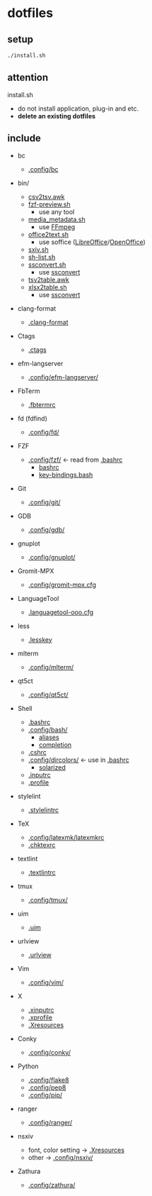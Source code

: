 # dotfiles

## setup

```sh
./install.sh
```

## attention

install.sh

* do not install application, plug-in and etc.
* __delete an existing dotfiles__

## include

* bc
  * [.config/bc](.config/bc)
* bin/
  * [csv2tsv.awk](bin/csv2tsv.awk)
  * [fzf-preview.sh](bin/fzf-preview.sh)
    * use any tool
  * [media\_metadata.sh](bin/media_metadata.sh)
    * use [FFmpeg](https://www.ffmpeg.org/)
  * [office2text.sh](bin/office2text.sh)
    * use soffice ([LibreOffice](https://www.libreoffice.org/)/[OpenOffice](https://www.openoffice.org/))
  * [sxiv.sh](bin/sxiv.sh)
  * [sh-list.sh](bin/sh-list.sh)
  * [ssconvert.sh](bin/ssconvert.sh)
    * use [ssconvert](https://help.gnome.org/users/gnumeric/stable/sect-files-ssconvert.html.en)
  * [tsv2table.awk](bin/tsv2table.awk)
  * [xlsx2table.sh](bin/xlsx2table.sh)
    * use [ssconvert](https://help.gnome.org/users/gnumeric/stable/sect-files-ssconvert.html.en)
* clang-format
  * [.clang-format](.clang-format)
* Ctags
  * [.ctags](.ctags)
* efm-langserver
  * [.config/efm-langserver/](.config/efm-langserver/)
* FbTerm
  * [.fbtermrc](.fbtermrc)
* fd (fdfind)
  * [.config/fd/](.config/fd/)
* FZF
  * [.config/fzf/](.config/fzf/) ← read from [.bashrc](.bashrc)
    * [bashrc](.config/fzf/bashrc)
    * [key-bindings.bash](.config/fzf/key-bindings.bash)
* Git
  * [.config/git/](.config/git/)
* GDB
  * [.config/gdb/](.config/gdb/)
* gnuplot
  * [.config/gnuplot/](.config/gnuplot/)
* Gromit-MPX
  * [.config/gromit-mpx.cfg](.config/gromit-mpx.cfg)
* LanguageTool
  * [.languagetool-ooo.cfg](.languagetool-ooo.cfg)
* less
  * [.lesskey](.lesskey)
* mlterm
  * [.config/mlterm/](.config/mlterm/)
* qt5ct
  * [.config/qt5ct/](.config/qt5ct/)
* Shell
  * [.bashrc](.bashrc)
  * [.config/bash/](.config/bash/)
    * [aliases](.config/bash/aliases)
    * [completion](.config/bash/completion)
  * [.cshrc](.cshrc)
  * [.config/dircolors/](.config/dircolors/) ← use in [.bashrc](.bashrc)
    * [solarized](.config/dircolors/solarized)
  * [.inputrc](.config/dircolors/.inputrc)
  * [.profile](.config/dircolors/.profile)
* stylelint
  * [.stylelintrc](.stylelintrc)
* TeX
  * [.config/latexmk/latexmkrc](.config/latexmk/latexmkrc)
  * [.chktexrc](.chktexrc)
* textlint
  * [.textlintrc](.textlintrc)
* tmux
  * [.config/tmux/](.config/tmux/)
* uim
  * [.uim](.uim)
* urlview
  * [.urlview](.urlview)
* Vim
  * [.config/vim/](.config/vim/)
* X
  * [.xinputrc](.xinputrc)
  * [.xprofile](.xprofile)
  * [.Xresources](.Xresources)
* Conky
  * [.config/conky/](.config/conky/)
* Python
  * [.config/flake8](.config/flake8)
  * [.config/pep8](.config/pep8)
  * [.config/pip/](.config/pip/)
* ranger
  * [.config/ranger/](.config/ranger/)

* nsxiv
  * font, color setting → [.Xresources](.Xresources)
  * other → [.config/nsxiv/](.config/nsxiv/)
* Zathura
  * [.config/zathura/](.config/zathura/)
